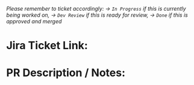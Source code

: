 _Please remember to ticket accordingly: -> `In Progress` if this is currently being worked on, -> `Dev Review` if this is ready for review, -> `Done` if this is approved and merged_

# Jira Ticket Link:

# PR Description / Notes:
